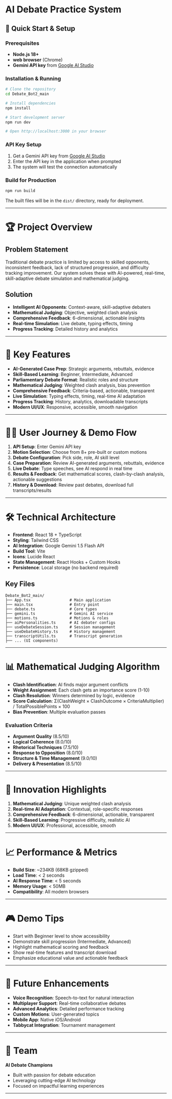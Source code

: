 # AI Debate Practice System

## 🚀 Quick Start & Setup

### Prerequisites
- **Node.js 18+**
- **web browser** (Chrome)
- **Gemini API key** from [Google AI Studio](https://makersuite.google.com/app/apikey)

### Installation & Running
```bash
# Clone the repository
cd Debate_Bot2_main

# Install dependencies
npm install

# Start development server
npm run dev

# Open http://localhost:3000 in your browser
```

### API Key Setup
1. Get a Gemini API key from [Google AI Studio](https://makersuite.google.com/app/apikey)
2. Enter the API key in the application when prompted
3. The system will test the connection automatically

### Build for Production
```bash
npm run build
```
The built files will be in the `dist/` directory, ready for deployment.

---

# 🏆 Project Overview

## Problem Statement
Traditional debate practice is limited by access to skilled opponents, inconsistent feedback, lack of structured progression, and difficulty tracking improvement. Our system solves these with AI-powered, real-time, skill-adaptive debate simulation and mathematical judging.

## Solution
- **Intelligent AI Opponents**: Context-aware, skill-adaptive debaters
- **Mathematical Judging**: Objective, weighted clash analysis
- **Comprehensive Feedback**: 6-dimensional, actionable insights
- **Real-time Simulation**: Live debate, typing effects, timing
- **Progress Tracking**: Detailed history and analytics

---

# 🎯 Key Features

- **AI-Generated Case Prep**: Strategic arguments, rebuttals, evidence
- **Skill-Based Learning**: Beginner, Intermediate, Advanced
- **Parliamentary Debate Format**: Realistic roles and structure
- **Mathematical Judging**: Weighted clash analysis, bias prevention
- **Comprehensive Feedback**: Criteria-based, actionable, transparent
- **Live Simulation**: Typing effects, timing, real-time AI adaptation
- **Progress Tracking**: History, analytics, downloadable transcripts
- **Modern UI/UX**: Responsive, accessible, smooth navigation

---

# 🧑‍💻 User Journey & Demo Flow

1. **API Setup**: Enter Gemini API key
2. **Motion Selection**: Choose from 8+ pre-built or custom motions
3. **Debate Configuration**: Pick side, role, AI skill level
4. **Case Preparation**: Review AI-generated arguments, rebuttals, evidence
5. **Live Debate**: Type speeches, see AI respond in real time
6. **Results & Feedback**: Get mathematical scores, clash-by-clash analysis, actionable suggestions
7. **History & Download**: Review past debates, download full transcripts/results

---

# 🛠️ Technical Architecture

- **Frontend**: React 18 + TypeScript
- **Styling**: Tailwind CSS
- **AI Integration**: Google Gemini 1.5 Flash API
- **Build Tool**: Vite
- **Icons**: Lucide React
- **State Management**: React Hooks + Custom Hooks
- **Persistence**: Local storage (no backend required)

## Key Files
```
Debate_Bot2_main/
├── App.tsx                 # Main application
├── main.tsx                # Entry point
├── debate.ts               # Core types
├── gemini.ts               # Gemini AI service
├── motions.ts              # Motions & roles
├── aiPersonalities.ts      # AI debater configs
├── useDebateSession.ts     # Session management
├── useDebateHistory.ts     # History management
├── transcriptUtils.ts      # Transcript generation
├── ... (UI components)
```

---

# 📊 Mathematical Judging Algorithm

- **Clash Identification**: AI finds major argument conflicts
- **Weight Assignment**: Each clash gets an importance score (1-10)
- **Clash Resolution**: Winners determined by logic, evidence
- **Score Calculation**: Σ(ClashWeight × ClashOutcome × CriteriaMultiplier) / TotalPossiblePoints × 100
- **Bias Prevention**: Multiple evaluation passes

### Evaluation Criteria
- **Argument Quality** (8.5/10)
- **Logical Coherence** (8.0/10)
- **Rhetorical Techniques** (7.5/10)
- **Response to Opposition** (8.0/10)
- **Structure & Time Management** (9.0/10)
- **Delivery & Presentation** (8.5/10)

---

# 🏅 Innovation Highlights

1. **Mathematical Judging**: Unique weighted clash analysis
2. **Real-time AI Adaptation**: Contextual, role-specific responses
3. **Comprehensive Feedback**: 6-dimensional, actionable, transparent
4. **Skill-Based Learning**: Progressive difficulty, realistic AI
5. **Modern UI/UX**: Professional, accessible, smooth

---

# 📈 Performance & Metrics
- **Build Size**: ~234KB (68KB gzipped)
- **Load Time**: < 2 seconds
- **AI Response Time**: < 5 seconds
- **Memory Usage**: < 50MB
- **Compatibility**: All modern browsers

---

# 🎮 Demo Tips
- Start with Beginner level to show accessibility
- Demonstrate skill progression (Intermediate, Advanced)
- Highlight mathematical scoring and feedback
- Show real-time features and transcript download
- Emphasize educational value and actionable feedback

---

# 🚀 Future Enhancements
- **Voice Recognition**: Speech-to-text for natural interaction
- **Multiplayer Support**: Real-time collaborative debates
- **Advanced Analytics**: Detailed performance tracking
- **Custom Motions**: User-generated topics
- **Mobile App**: Native iOS/Android
- **Tabbycat Integration**: Tournament management

---

# 👥 Team
**AI Debate Champions**
- Built with passion for debate education
- Leveraging cutting-edge AI technology
- Focused on impactful learning experiences

---
